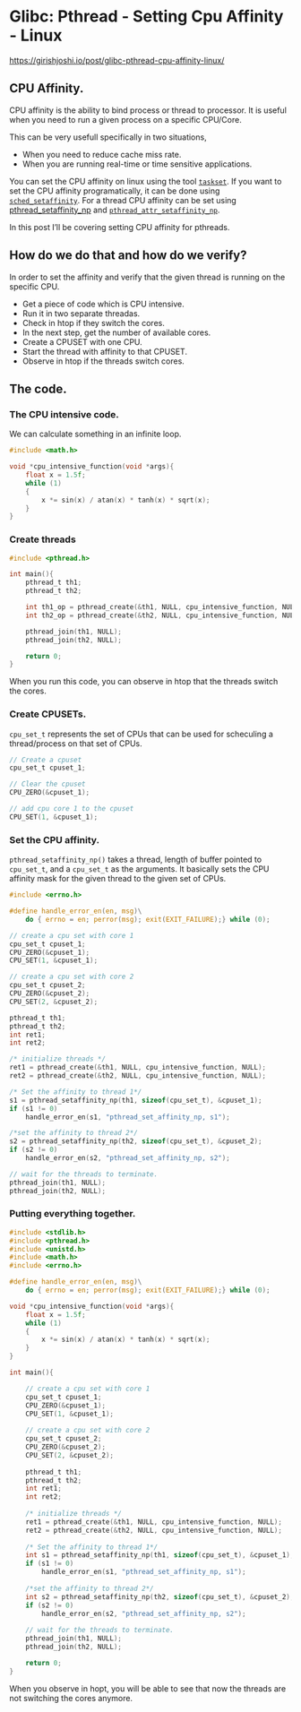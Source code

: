 # Glibc: Pthread - Setting Cpu Affinity - Linux

https://girishjoshi.io/post/glibc-pthread-cpu-affinity-linux/

## CPU Affinity.

CPU affinity is the ability to bind process or thread to processor. It is useful when you need to run a given process on a specific CPU/Core.

This can be very usefull specifically in two situations,

- When you need to reduce cache miss rate.
- When you are running real-time or time sensitive applications.

You can set the CPU affinity on linux using the tool [`taskset`](). 
If you want to set the CPU affinity programatically, it can be done using [`sched_setaffinity`](). For a thread CPU affinity can be set using [pthread_setaffinity_np]() and [`pthread_attr_setaffinity_np`](). 

In this post I’ll be covering setting CPU affinity for pthreads.

## How do we do that and how do we verify?

In order to set the affinity and verify that the given thread is running on the specific CPU.

- Get a piece of code which is CPU intensive.
- Run it in two separate threadas.
- Check in htop if they switch the cores.
- In the next step, get the number of available cores.
- Create a CPUSET with one CPU.
- Start the thread with affinity to that CPUSET.
- Observe in htop if the threads switch cores.


## The code.

### The CPU intensive code.

We can calculate something in an infinite loop.

```c
#include <math.h>

void *cpu_intensive_function(void *args){
    float x = 1.5f;
    while (1)
    {
        x *= sin(x) / atan(x) * tanh(x) * sqrt(x);
    }
}
```

### Create threads

```c
#include <pthread.h>

int main(){
    pthread_t th1;
    pthread_t th2;

    int th1_op = pthread_create(&th1, NULL, cpu_intensive_function, NULL);
    int th2_op = pthread_create(&th2, NULL, cpu_intensive_function, NULL);

    pthread_join(th1, NULL);
    pthread_join(th2, NULL);

    return 0;
}
```

When you run this code, you can observe in htop that the threads switch the cores.


### Create CPUSETs.

`cpu_set_t` represents the set of CPUs that can be used for scheculing a thread/process on that set of CPUs.


```c
// Create a cpuset
cpu_set_t cpuset_1;

// Clear the cpuset
CPU_ZERO(&cpuset_1);

// add cpu core 1 to the cpuset
CPU_SET(1, &cpuset_1);
```

### Set the CPU affinity.

`pthread_setaffinity_np()` takes a thread, length of buffer pointed to `cpu_set_t`, and a `cpu_set_t` as the arguments. It basically sets the CPU affinity mask for the given thread to the given set of CPUs.


```c
#include <errno.h>

#define handle_error_en(en, msg)\
    do { errno = en; perror(msg); exit(EXIT_FAILURE);} while (0);

// create a cpu set with core 1
cpu_set_t cpuset_1;
CPU_ZERO(&cpuset_1);
CPU_SET(1, &cpuset_1);

// create a cpu set with core 2
cpu_set_t cpuset_2;
CPU_ZERO(&cpuset_2);
CPU_SET(2, &cpuset_2);

pthread_t th1;
pthread_t th2;
int ret1;
int ret2;

/* initialize threads */
ret1 = pthread_create(&th1, NULL, cpu_intensive_function, NULL);
ret2 = pthread_create(&th2, NULL, cpu_intensive_function, NULL);

/* Set the affinity to thread 1*/
s1 = pthread_setaffinity_np(th1, sizeof(cpu_set_t), &cpuset_1);
if (s1 != 0)
    handle_error_en(s1, "pthread_set_affinity_np, s1");

/*set the affinity to thread 2*/
s2 = pthread_setaffinity_np(th2, sizeof(cpu_set_t), &cpuset_2);
if (s2 != 0)
    handle_error_en(s2, "pthread_set_affinity_np, s2");

// wait for the threads to terminate.
pthread_join(th1, NULL);
pthread_join(th2, NULL);
```


### Putting everything together.

```c
#include <stdlib.h>
#include <pthread.h>
#include <unistd.h>
#include <math.h>
#include <errno.h>

#define handle_error_en(en, msg)\
    do { errno = en; perror(msg); exit(EXIT_FAILURE);} while (0);

void *cpu_intensive_function(void *args){
    float x = 1.5f;
    while (1)
    {
        x *= sin(x) / atan(x) * tanh(x) * sqrt(x);
    }
}

int main(){

    // create a cpu set with core 1
    cpu_set_t cpuset_1;
    CPU_ZERO(&cpuset_1);
    CPU_SET(1, &cpuset_1);
    
    // create a cpu set with core 2
    cpu_set_t cpuset_2;
    CPU_ZERO(&cpuset_2);
    CPU_SET(2, &cpuset_2);
    
    pthread_t th1;
    pthread_t th2;
    int ret1;
    int ret2;
    
    /* initialize threads */
    ret1 = pthread_create(&th1, NULL, cpu_intensive_function, NULL);
    ret2 = pthread_create(&th2, NULL, cpu_intensive_function, NULL);
    
    /* Set the affinity to thread 1*/
    int s1 = pthread_setaffinity_np(th1, sizeof(cpu_set_t), &cpuset_1);
    if (s1 != 0)
        handle_error_en(s1, "pthread_set_affinity_np, s1");
    
    /*set the affinity to thread 2*/
    int s2 = pthread_setaffinity_np(th2, sizeof(cpu_set_t), &cpuset_2);
    if (s2 != 0)
        handle_error_en(s2, "pthread_set_affinity_np, s2");
    
    // wait for the threads to terminate.
    pthread_join(th1, NULL);
    pthread_join(th2, NULL);

    return 0;
}
```


When you observe in hopt, you will be able to see that now the threads are not switching the cores anymore.

